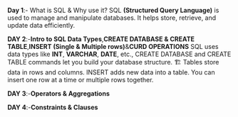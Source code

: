 **Day 1**:-  What is SQL & Why use it?
SQL **(Structured Query Language)** is used to manage and manipulate databases. It helps store, retrieve, and update data efficiently.

**DAY 2**:-**Intro to SQL Data Types**,**CREATE DATABASE & CREATE TABLE**,**INSERT (Single & Multiple rows)**&**CURD OPERATIONS**
SQL uses data types like **INT**, **VARCHAR**, **DATE**, etc.,
CREATE DATABASE and CREATE TABLE commands let you build your database structure. 🏗️ Tables store data in rows and columns.
INSERT adds new data into a table. You can insert one row at a time or multiple rows together. 

**DAY 3**:-**Operators & Aggregations**

**DAY 4**:-**Constraints & Clauses**